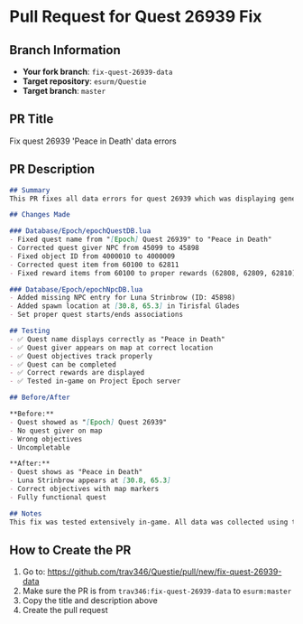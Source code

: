 # Pull Request for Quest 26939 Fix

## Branch Information
- **Your fork branch**: `fix-quest-26939-data`
- **Target repository**: `esurm/Questie`
- **Target branch**: `master`

## PR Title
Fix quest 26939 'Peace in Death' data errors

## PR Description
```markdown
## Summary
This PR fixes all data errors for quest 26939 which was displaying generic placeholder text and had incorrect IDs for all associated entities.

## Changes Made

### Database/Epoch/epochQuestDB.lua
- Fixed quest name from "[Epoch] Quest 26939" to "Peace in Death"
- Corrected quest giver NPC from 45099 to 45898
- Fixed object ID from 4000010 to 4000009
- Corrected quest item from 60100 to 62811
- Fixed reward items from 60100 to proper rewards (62808, 62809, 62810)

### Database/Epoch/epochNpcDB.lua
- Added missing NPC entry for Luna Strinbrow (ID: 45898)
- Added spawn location at [30.8, 65.3] in Tirisfal Glades
- Set proper quest starts/ends associations

## Testing
- ✅ Quest name displays correctly as "Peace in Death"
- ✅ Quest giver appears on map at correct location
- ✅ Quest objectives track properly
- ✅ Quest can be completed
- ✅ Correct rewards are displayed
- ✅ Tested in-game on Project Epoch server

## Before/After

**Before:**
- Quest showed as "[Epoch] Quest 26939"
- No quest giver on map
- Wrong objectives
- Uncompletable

**After:**
- Quest shows as "Peace in Death"
- Luna Strinbrow appears at [30.8, 65.3]
- Correct objectives with map markers
- Fully functional quest

## Notes
This fix was tested extensively in-game. All data was collected using the macros from QUEST_DATA_COLLECTION.md and verified on Project Epoch server. This quest had 7 separate data errors, highlighting systematic issues with the Epoch quest database import.
```

## How to Create the PR

1. Go to: https://github.com/trav346/Questie/pull/new/fix-quest-26939-data
2. Make sure the PR is from `trav346:fix-quest-26939-data` to `esurm:master`
3. Copy the title and description above
4. Create the pull request